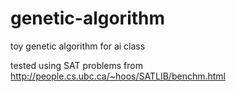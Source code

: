 # genetic-algorithm

toy genetic algorithm for ai class

tested using SAT problems from http://people.cs.ubc.ca/~hoos/SATLIB/benchm.html
